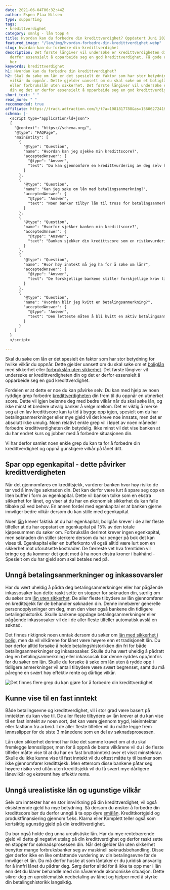 ```yaml
---
date: 2021-06-04T06:32:44Z
author: Espen Flaa Nilsen
type: supporting
tags:
- kredittverdighet
category: smnlg - lån topp 4
title: Hvordan kan du forbedre din kredittverdighet? Oppdatert Juni 2021
featured_image: "/lan/img/hvordan-forbedre-din-kredittverdighet.webp"
slug: hvordan-kan-du-forbedre-din-kredittverdighet
description: Det første långiver vil undersøke er kredittverdigheten din og det er
  derfor essensielt å opparbeide seg en god kredittverdighet. Få gode råd og tips
  her
keywords: kredittverdighet
h1: Hvordan kan du forbedre din kredittverdighet?
h2: Skal du søke om lån er det spesielt én faktor som har stor betydning for hvilke
  vilkår du oppnår. Dette gjelder uansett om du skal søke om et boliglån med sikkerhet
  eller forbrukslån uten sikkerhet. Det første långiver vil undersøke er kredittverdigheten
  din og det er derfor essensielt å opparbeide seg en god kredittverdighet.
short_text: " "
read_more: " "
recommended: true
affiliate: https://track.adtraction.com/t/t?a=1081817788&as=1560627241&t=2&tk=1
schema: |-
  <script type="application/ld+json">
  {
    "@context": "https://schema.org/",
    "@type": "FAQPage",
    "mainEntity": [
      {
        "@type": "Question",
        "name": "Hvordan kan jeg sjekke min kredittscore?",
        "acceptedAnswer": {
          "@type": "Answer",
          "text": "Du kan gjennomføre en kredittvurdering av deg selv helt gratis hos Experian, Bisnode, Defero og andre aktører i Norge."
        }
      },
      {
        "@type": "Question",
        "name": "Kan jeg søke om lån med betalingsanmerkning?",
        "acceptedAnswer": {
          "@type": "Answer",
          "text": "Noen banker tilbyr lån til tross for betalingsanmerkninger, men da må du belage deg på langt dårligere vilkår enn du hadde fått uten en betalingsanmerkning."
        }
      },
      {
        "@type": "Question",
        "name": "Hvorfor sjekker banken min kredittscore?",
        "acceptedAnswer": {
          "@type": "Answer",
          "text": "Banken sjekker din kredittscore som en risikovurdering. Her kartlegger de hvor høy sannsynlighet det er for mislighold av lånet underveis."
        }
      },
      {
        "@type": "Question",
        "name": "Hvor høy inntekt må jeg ha for å søke om lån?",
        "acceptedAnswer": {
          "@type": "Answer",
          "text": "De forskjellige bankene stiller forskjellige krav til inntekt, men i snitt må du kunne vise til rundt 100.000,- i årlig inntekt."
        }
      },
      {
        "@type": "Question",
        "name": "Hvordan blir jeg kvitt en betalingsanmerkning?",
        "acceptedAnswer": {
          "@type": "Answer",
          "text": "Den letteste måten å bli kvitt en aktiv betalingsanmerkning er gjennom refinansiering, eller ved å innfri gjelden som har forårsaket betalingsanmerkningen. Da vil den slettes fra gjeldsregisteret innen 3-4 virkedager."
        }
      }
    ]
  }
  </script>

---
```

Skal du søke om lån er det spesielt én faktor som har stor betydning for hvilke vilkår du oppnår. Dette gjelder uansett om du skal søke om et [boliglån](https://www.dagbladet.no/boliglan/) med sikkerhet eller [forbrukslån uten sikkerhet](https://www.dagbladet.no/forbrukslan/). Det første långiver vil undersøke er kredittverdigheten din og det er derfor essensielt å opparbeide seg en god kredittverdighet.

Fordelen er at dette er noe du kan påvirke selv. Du kan med hjelp av noen ryddige grep forbedre [kredittverdigheten](https://www.dagbladet.no/lan/lan-uten-kredittsjekk) din frem til du oppnår en utmerket score. Dette vil igjen belønne deg med bedre vilkår når du skal søke lån, og ikke minst et bredere utvalg banker å velge mellom. Det er viktig å merke seg at en lav kredittscore kan ta tid å bygge opp igjen, spesielt om du har betalingsanmerkninger eller mye gjeld vil det kreve noe innsats, men det er absolutt ikke umulig. Noen relativt enkle grep vil i løpet av noen måneder forbedre kredittverdigheten din betydelig. Ikke minst vil det vise banken at du har endret kurs og jobber med å forbedre situasjonen din.

Vi har derfor samlet noen enkle grep du kan ta for å forbedre din kredittverdighet og oppnå gunstigere vilkår på lånet ditt.

## Spar opp egenkapital - dette påvirker kredittverdigheten

Når det gjennomføres en kredittsjekk, vurderer banken hvor høy risiko de tar ved å innvilge søknaden din. Det kan derfor være lurt å spare seg opp en liten buffer i form av egenkapital. Dette vil banken tolke som en ekstra sikkerhet for lånet, og viser at du har en økonomisk sikkerhet du kan falle tilbake på ved behov. En annen fordel med egenkapital er at banken gjerne innvilger bedre vilkår dersom du kan stille med egenkapital.

Noen [lån](https://www.dagbladet.no/lan/) krever faktisk at du har egenkapital, boliglån krever i de aller fleste tilfeller at du har oppstart en egenkapital på 15% av den totale kjøpesummen du søker om. Forbrukslån derimot krever ingen egenkapital, men søknaden din stiller sterkere dersom du har penger på bok det kan vises til. Egenkapital eller en bufferkonto vil også alltid være lurt som en sikkerhet mot uforutsette kostnader. De færreste vet hva fremtiden vil bringe og da kommer det godt med å ha noen ekstra kroner i bakhånd - Spesielt om du har gjeld som skal betales ned på.

## Unngå betalingsanmerkninger og inkassovarsler

Har du vært uheldig å pådra deg betalingsanmerkninger eller har pågående inkassosaker kan dette raskt sette en stopper for søknaden din, særlig om du søker om [lån uten sikkerhet](https://www.dagbladet.no/forbrukslan/lan-uten-sikkerhet). De aller fleste tilbydere av lån gjennomfører en kredittsjekk før de behandler søknaden din. Denne innebærer generelle personopplysninger om deg, men den viser også bankene din tidligere betalingshistorikk. Skulle bankene oppdage betalingsanmerkninger eller pågående inkassosaker vil de i de aller fleste tilfeller automatisk avslå en søknad.

Det finnes riktignok noen unntak dersom du søker om [lån med sikkerhet i bolig](https://www.dagbladet.no/lan/lan-med-sikkerhet), men da vil vilkårene for lånet være høyere enn et tradisjonelt lån. Du bør derfor alltid forsøke å holde betalingshistorikken din fri for både betalingsanmerkninger og inkassosaker. Skulle du ha vært uheldig å pådratt deg en betalingsanmerkning eller inkassosak bør denne ryddes opp/innfris før du søker om lån. Skulle du forsøke å søke om lån uten å rydde opp i tidligere anmerkninger vil antall tilbydere være svært begrenset, samt du må påregne en svært høy effektiv rente og dårlige vilkår.

![Det finnes flere grep du kan gjøre for å forbedre din kredittverdighet](/lan/img/disse-grepene-kan-forbedre-din-kredittverdighet.webp "Forbedre din kredittverdighet")

## Kunne vise til en fast inntekt

Både betalingsevne og kredittverdighet, vil i stor grad være basert på inntekten du kan vise til. De aller fleste tilbydere av lån krever at du kan vise til en fast inntekt av noen sort, det kan være gjennom trygd, leieinntekter eller fastlønn fra arbeid. I de aller fleste tilfeller vil du måtte legge frem lønnsslipper for de siste 3 månedene som en del av søknadsprosessen.

Lån uten sikkerhet derimot har ikke det samme kravet om at du skal fremlegge lønnsslipper, men for å oppnå de beste vilkårene vil du i de fleste tilfeller måtte vise til at du har en fast bruttoinntekt over et visst minstekrav. Skulle du ikke kunne vise til fast inntekt vil du oftest måtte ty til banker som ikke gjennomfører kredittsjekk. Men ettersom disse bankene påtar seg høyere risiko ved utlån uten kredittsjekk vil du få svært mye dårligere lånevilkår og ekstremt høy effektiv rente.

## Unngå urealistiske lån og ugunstige vilkår

Selv om inntekter har en stor innvirkning på din kredittverdighet, vil også eksisterende gjeld ha mye betydning. Så dersom du ønsker å forbedre din kredittscore bør du derfor unngå å ta opp dyre [smålån](https://www.dagbladet.no/forbrukslan/smalan). Kredittkortgjeld og produktfinansiering gjennom f.eks. Klarna eller Komplett teller også som kortsiktig ugunstig gjeld på din kredittverdighet.

Du bør også holde deg unna urealistiske lån. Har du mye rentebærende gjeld vil dette gi negativt utslag på din kredittverdighet og derfor raskt sette en stopper for søknadsprosessen din. Når det gjelder lån uten sikkerhet benytter mange forbruksbanker seg av maskinell søknadsbehandling. Disse gjør derfor ikke en like omfattende vurdering av din betalingsevne før de innvilger et lån. Du må derfor huske at som låntaker er du juridisk ansvarlig for å innfri lånet du pådrar deg. Sørg derfor alltid for å ikke ta opp mer i lån enn det du klarer behandle med din nåværende økonomiske situasjon. Dette sikrer deg en uproblematisk nedbetaling av lånet og hjelper med å styrke din betalingshistorikk langsiktig.

<accordion-wrapper title="Spørsmål og svar">

<accordion>
<template #question> Hvordan kan jeg sjekke min kredittscore?</template>
<template #answer>
<p>
Du kan gjennomføre en kredittvurdering av deg selv helt gratis hos Experian, Bisnode, Defero og andre aktører i Norge.
  </p>
</template>
</accordion>

<accordion>
<template #question>Kan jeg søke om lån med betalingsanmerkning?</template>
<template #answer>
<p>
Noen banker tilbyr lån til tross for betalingsanmerkninger, men da må du belage deg på langt dårligere vilkår enn du hadde fått uten en betalingsanmerkning.
</p>
</template>
</accordion>
  
<accordion>
<template #question>Hvorfor sjekker banken min kredittscore?</template>
<template #answer>
<p>
Banken sjekker din kredittscore som en risikovurdering. Her kartlegger de hvor høy sannsynlighet det er for mislighold av lånet underveis.
  </p>
</template>
</accordion>

 <accordion>
<template #question> Hvor høy inntekt må jeg ha for å søke om lån?</template>
<template #answer>
<p>
De forskjellige bankene stiller forskjellige krav til inntekt, men i snitt må du kunne vise til rundt 100.000,- i årlig inntekt.
  </p>
</template>
</accordion>

 <accordion>
<template #question>Hvordan blir jeg kvitt en betalingsanmerkning?</template>
<template #answer>
<p>
Den letteste måten å bli kvitt en aktiv betalingsanmerkning er gjennom refinansiering, eller ved å innfri gjelden som har forårsaket betalingsanmerkningen. Da vil den slettes fra gjeldsregisteret innen 3-4 virkedager.
 </p>
</template>
</accordion>
  
</accordion-wrapper>
